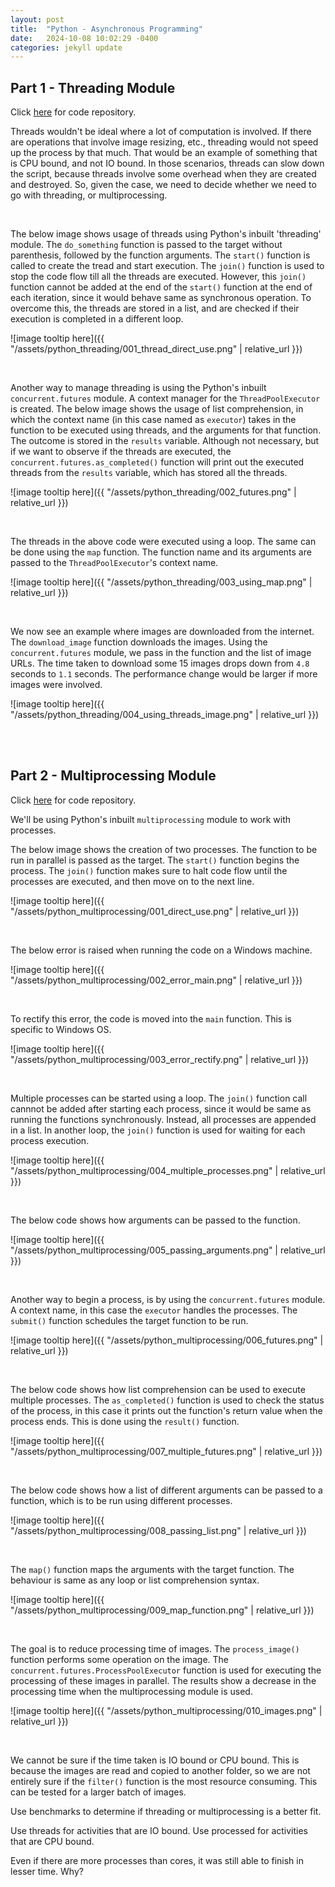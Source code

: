 ```yaml
---
layout: post
title:  "Python - Asynchronous Programming"
date:   2024-10-08 10:02:29 -0400
categories: jekyll update
---
```



## Part 1 - Threading Module

Click [here][repo-link-threading] for code repository.

Threads wouldn't be ideal where a lot of computation is involved. If there are operations that involve image resizing, etc., threading would not speed up the process by that much. That would be an example of something that is CPU bound, and not IO bound. In those scenarios, threads can slow down the script, because threads involve some overhead when they are created and destroyed. So, given the case, we need to decide whether we need to go with threading, or multiprocessing.

<br/>

The below image shows usage of threads using Python's inbuilt 'threading' module. The `do_something` function is passed to the target without parenthesis, followed by the function arguments. The `start()` function is called to create the tread and start execution. The `join()` function is used to stop the code flow till all the threads are executed. However, this `join()` function cannot be added at the end of the `start()` function at the end of each iteration, since it would behave same as synchronous operation. To overcome this, the threads are stored in a list, and are checked if their execution is completed in a different loop.

![image tooltip here]({{ "/assets/python_threading/001_thread_direct_use.png" | relative_url }})

<br/>

Another way to manage threading is using the Python's inbuilt `concurrent.futures` module. A context manager for the `ThreadPoolExecutor` is created. The below image shows the usage of list comprehension, in which the context name (in this case named as `executor`) takes in the function to be executed using threads, and the arguments for that function. The outcome is stored in the `results` variable. Although not necessary, but if we want to observe if the threads are executed, the `concurrent.futures.as_completed()` function will print out the executed threads from the `results` variable, which has stored all the threads.

![image tooltip here]({{ "/assets/python_threading/002_futures.png" | relative_url }})

<br/>

The threads in the above code were executed using a loop. The same can be done using the `map` function. The function name and its arguments are passed to the `ThreadPoolExecutor`'s context name.

![image tooltip here]({{ "/assets/python_threading/003_using_map.png" | relative_url }})

<br/>

We now see an example where images are downloaded from the internet. The `download_image` function downloads the images. Using the `concurrent.futures` module, we pass in the function and the list of image URLs. The time taken to download some 15 images drops down from `4.8` seconds to `1.1` seconds. The performance change would be larger if more images were involved.

![image tooltip here]({{ "/assets/python_threading/004_using_threads_image.png" | relative_url }})

<br/>

<br/>

## Part 2 - Multiprocessing Module

Click [here][repo-link-multiprocessing] for code repository.

We'll be using Python's inbuilt `multiprocessing` module to work with processes.

The below image shows the creation of two processes. The function to be run in parallel is passed as the target. The `start()` function begins the process. The `join()` function makes sure to halt code flow until the processes are executed, and then move on to the next line.

![image tooltip here]({{ "/assets/python_multiprocessing/001_direct_use.png" | relative_url }})

<br/>

The below error is raised when running the code on a Windows machine.

![image tooltip here]({{ "/assets/python_multiprocessing/002_error_main.png" | relative_url }})

<br/>

To rectify this error, the code is moved into the `main` function. This is specific to Windows OS.

![image tooltip here]({{ "/assets/python_multiprocessing/003_error_rectify.png" | relative_url }})

<br/>

Multiple processes can be started using a loop. The `join()` function call cannnot be added after starting each process, since it would be same as running the functions synchronously. Instead, all processes are appended in a list. In another loop, the `join()` function is used for waiting for each process execution.

![image tooltip here]({{ "/assets/python_multiprocessing/004_multiple_processes.png" | relative_url }})

<br/>

The below code shows how arguments can be passed to the function.

![image tooltip here]({{ "/assets/python_multiprocessing/005_passing_arguments.png" | relative_url }})

<br/>

Another way to begin a process, is by using the `concurrent.futures` module. A context name, in this case the `executor` handles the processes. The `submit()` function schedules the target function to be run.

![image tooltip here]({{ "/assets/python_multiprocessing/006_futures.png" | relative_url }})

<br/>

The below code shows how list comprehension can be used to execute multiple processes. The `as_completed()` function is used to check the status of the process, in this case it prints out the function's return value when the process ends. This is done using the `result()` function.

![image tooltip here]({{ "/assets/python_multiprocessing/007_multiple_futures.png" | relative_url }})

<br/>

The below code shows how a list of different arguments can be passed to a function, which is to be run using different processes.

![image tooltip here]({{ "/assets/python_multiprocessing/008_passing_list.png" | relative_url }})

<br/>

The `map()` function maps the arguments with the target function. The behaviour is same as any loop or list comprehension syntax.

![image tooltip here]({{ "/assets/python_multiprocessing/009_map_function.png" | relative_url }})

<br/>

The goal is to reduce processing time of images. The `process_image()` function performs some operation on the image. The `concurrent.futures.ProcessPoolExecutor` function is used for executing the processing of these images in parallel. The results show a decrease in the processing time when the multiprocessing module is used.

![image tooltip here]({{ "/assets/python_multiprocessing/010_images.png" | relative_url }})

<br/>

We cannot be sure if the time taken is IO bound or CPU bound. This is because the images are read and copied to another folder, so we are not entirely sure if the `filter()` function is the most resource consuming. This can be tested for a larger batch of images.

Use benchmarks to determine if threading or multiprocessing is a better fit.

Use threads for activities that are IO bound. Use processed for activities that are CPU bound.

Even if there are more processes than cores, it was still able to finish in lesser time. Why?

[repo-link-threading]: https://github.com/siddhesh2263/corey_threading
[repo-link-multiprocessing]: https://github.com/siddhesh2263/corey_multiprocessing